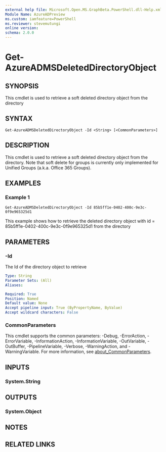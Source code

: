 ```yaml
---
external help file: Microsoft.Open.MS.GraphBeta.PowerShell.dll-Help.xml
Module Name: AzureADPreview
ms.custom: iamfeature=PowerShell
ms.reviewer: stevemutungi
online version:
schema: 2.0.0
---
```


# Get-AzureADMSDeletedDirectoryObject

## SYNOPSIS
This cmdlet is used to retrieve a soft deleted directory object from the directory

## SYNTAX

```
Get-AzureADMSDeletedDirectoryObject -Id <String> [<CommonParameters>]
```

## DESCRIPTION
This cmdlet is used to retrieve a soft deleted directory object from the directory. Note that soft delete for groups is currently only implemented for Unified Groups (a.k.a. Office 365 Groups).

## EXAMPLES

### Example 1
```
Get-AzureADMSDeletedDirectoryObject -Id 85b5ff1e-0402-400c-9e3c-0f9e965325d1
```

This example shows how to retrieve the deleted directory object with id = 85b5ff1e-0402-400c-9e3c-0f9e965325d1 from the directory

## PARAMETERS

### -Id
The Id of the directory object to retrieve

```yaml
Type: String
Parameter Sets: (All)
Aliases:

Required: True
Position: Named
Default value: None
Accept pipeline input: True (ByPropertyName, ByValue)
Accept wildcard characters: False
```

### CommonParameters
This cmdlet supports the common parameters: -Debug, -ErrorAction, -ErrorVariable, -InformationAction, -InformationVariable, -OutVariable, -OutBuffer, -PipelineVariable, -Verbose, -WarningAction, and -WarningVariable. For more information, see [about_CommonParameters](http://go.microsoft.com/fwlink/?LinkID=113216).

## INPUTS

### System.String

## OUTPUTS

### System.Object

## NOTES

## RELATED LINKS
